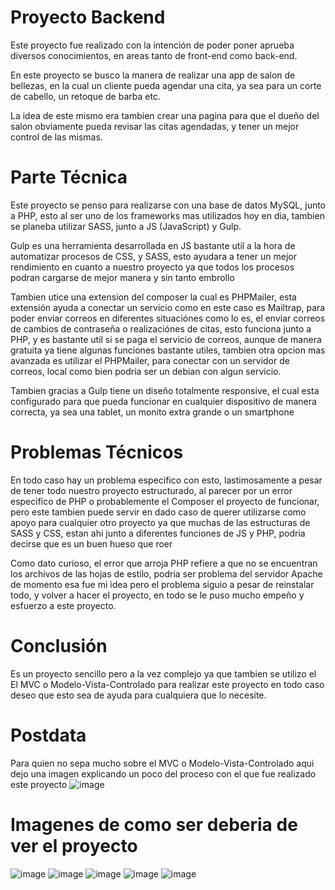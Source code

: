# Proyecto Backend 
Este proyecto fue realizado con la intención de poder poner aprueba diversos conocimientos, en areas tanto de front-end como back-end.

En este proyecto se busco la manera de realizar una app de salon de bellezas, en la cual un cliente pueda agendar una cita, ya sea para un corte de cabello, un retoque de barba etc.

La idea de este mismo era tambien crear una pagina para que el dueño del salon obviamente pueda revisar las citas agendadas, y tener un mejor control de las mismas.

# Parte Técnica 
Este proyecto se penso para realizarse con una base de datos MySQL, junto a PHP, esto al ser uno de los frameworks mas utilizados hoy en dia, tambien se planeba utilizar SASS, junto a JS (JavaScript) y Gulp.

Gulp es una herramienta desarrollada en JS bastante util a la hora de automatizar procesos de CSS, y SASS, esto ayudara a tener un mejor rendimiento en cuanto a nuestro proyecto ya que todos los procesos podran cargarse de mejor manera y sin tanto embrollo

Tambien utice una extension del composer la cual es PHPMailer, esta extensión ayuda a conectar un servicio como en este caso es Mailtrap, para poder enviar correos en diferentes situaciónes como lo es, el enviar correos de cambios de contraseña o realizaciónes de citas, esto funciona junto a PHP, y es bastante util si se paga el servicio de correos, aunque de manera gratuita ya tiene algunas funciones bastante utiles, tambien otra opcion mas avanzada es utilizar el PHPMailer, para conectar con un servidor de correos, local como bien podria ser un debian con algun servicio.

Tambien gracias a Gulp tiene un diseño totalmente responsive, el cual esta configurado para que pueda funcionar en cualquier dispositivo de manera correcta, ya sea una tablet, un monito extra grande o un smartphone 

# Problemas Técnicos
En todo caso hay un problema especifico con esto, lastimosamente a pesar de tener todo nuestro proyecto estructurado, al parecer por un error especifico de PHP o probablemente el Composer el proyecto de funcionar, pero este tambien puede servir en dado caso de querer utilizarse
como apoyo para cualquier otro proyecto ya que muchas de las estructuras de SASS y CSS, estan ahi junto a diferentes funciones de JS y PHP, podria decirse que es un buen hueso que roer 

Como dato curioso, el error que arroja PHP refiere a que no se encuentran los archivos de las hojas de estilo, podria ser problema del servidor Apache de momento esa fue mi idea
pero el problema siguio a pesar de reinstalar todo, y volver a hacer el proyecto, en todo se le puso mucho empeño y esfuerzo a este proyecto.

# Conclusión
Es un proyecto sencillo pero a la vez complejo ya que tambien se utilizo el El MVC o Modelo-Vista-Controlado para realizar este proyecto en todo caso deseo que esto sea de ayuda para cualquiera que lo necesite.

# Postdata
Para quien no sepa mucho sobre el MVC o Modelo-Vista-Controlado aqui dejo una imagen explicando un poco del proceso con el que fue realizado este proyecto
![image](https://user-images.githubusercontent.com/111943639/205824835-2c6c6643-8531-4358-b130-fdf141c9f4e6.png)

# Imagenes de como ser deberia de ver el proyecto
![image](https://user-images.githubusercontent.com/111943639/205836925-953abb29-2ea2-4e21-83b4-58ff58e315e4.png)
![image](https://user-images.githubusercontent.com/111943639/205837202-baf13ca6-50d7-4acf-9e34-5e37bc4b8fec.png)
![image](https://user-images.githubusercontent.com/111943639/205837423-380df853-27e6-4996-b38b-de9755e2f649.png)
![image](https://user-images.githubusercontent.com/111943639/205837624-7a137042-c013-4efa-bc6a-f4be05ca2c63.png)
![image](https://user-images.githubusercontent.com/111943639/205837737-4b5f0029-2510-4382-acad-c6964813c91c.png)



